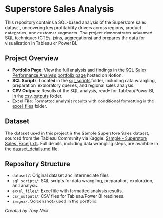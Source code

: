 # Superstore Sales Analysis

This repository contains a SQL-based analysis of the Superstore sales dataset, uncovering key profitability drivers across regions, product categories, and customer segments. The project demonstrates advanced SQL techniques (CTEs, joins, aggregations) and prepares the data for visualization in Tableau or Power BI.

## Project Overview
- **Portfolio Page**: View the full analysis and findings in the [SQL Sales Performance Analysis portfolio page](https://tonynick.notion.site/SQL-Sales-Performance-Analysis-1b99c67da0d480e0a7c7fa3377aaa935) hosted on Notion.
- **SQL Scripts**: Located in the [sql_scripts](https://github.com/tony1142/superstore-sales-analysis/tree/main/sql_scripts) folder, including data wrangling, preparation, exploratory queries, and regional sales analysis.
- **CSV Outputs**: Results of the SQL analysis, ready for Tableau/Power BI, in the [csv_outputs](https://github.com/tony1142/superstore-sales-analysis/tree/main/csv_outputs) folder.
- **Excel File**: Formatted analysis results with conditional formatting in the [excel_files](https://github.com/tony1142/superstore-sales-analysis/tree/main/excel_files) folder.

## Dataset
The dataset used in this project is the Sample Superstore Sales dataset, sourced from the Tableau Community via Kaggle: [Sample - Superstore Sales (Excel).xls](https://community.tableau.com/s/question/0D54T00000CWeX8SAL/sample-superstore-sales-excelxls). Full details, including data wrangling steps, are available in the [dataset_details.md](https://github.com/tony1142/superstore-sales-analysis/blob/main/dataset/dataset_details.md) file.

## Repository Structure
- `dataset/`: Original dataset and intermediate files.
- `sql_scripts/`: SQL scripts for data wrangling, preparation, exploration, and analysis.
- `excel_files/`: Excel file with formatted analysis results.
- `csv_outputs/`: CSV files for Tableau/Power BI readiness.
- `images/`: Screenshots used in the portfolio.

*Created by Tony Nick*
